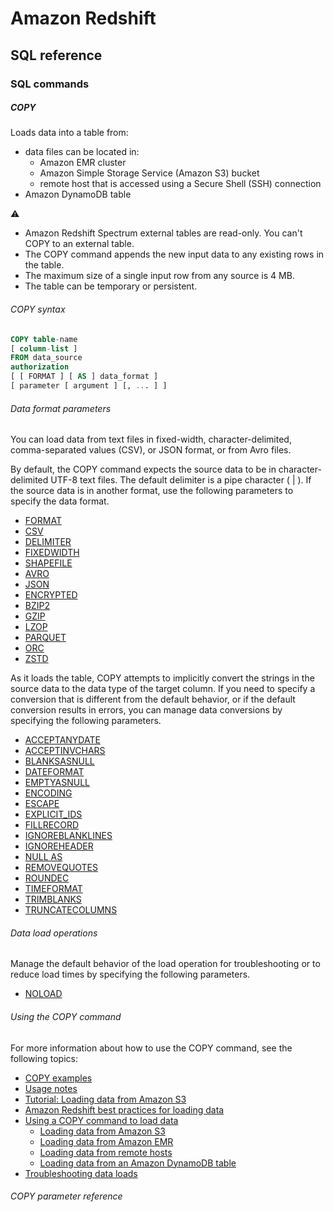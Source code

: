 # Amazon Redshift

## SQL reference

### SQL commands

##### COPY

Loads data into a table from:

- data files can be located in:
  - Amazon EMR cluster
  - Amazon Simple Storage Service (Amazon S3) bucket
  - remote host that is accessed using a Secure Shell (SSH) connection
- Amazon DynamoDB table

:warning:

- Amazon Redshift Spectrum external tables are read-only. You can't COPY to an external table.
- The COPY command appends the new input data to any existing rows in the table.
- The maximum size of a single input row from any source is 4 MB.
- The table can be temporary or persistent. 

###### COPY syntax

```sql
COPY table-name 
[ column-list ]
FROM data_source
authorization
[ [ FORMAT ] [ AS ] data_format ] 
[ parameter [ argument ] [, ... ] ]
```

###### Data format parameters

You can load data from text files in fixed-width, character-delimited, comma-separated values (CSV), or JSON format, or from Avro files.

By default, the COPY command expects the source data to be in character-delimited UTF-8 text files. The default delimiter is a pipe character ( | ). If the source data is in another format, use the following parameters to specify the data format.

- [FORMAT](https://docs.aws.amazon.com/redshift/latest/dg/copy-parameters-data-format.html#copy-format)
- [CSV](https://docs.aws.amazon.com/redshift/latest/dg/copy-parameters-data-format.html#copy-csv)
- [DELIMITER](https://docs.aws.amazon.com/redshift/latest/dg/copy-parameters-data-format.html#copy-delimiter)
- [FIXEDWIDTH](https://docs.aws.amazon.com/redshift/latest/dg/copy-parameters-data-format.html#copy-fixedwidth)
- [SHAPEFILE](https://docs.aws.amazon.com/redshift/latest/dg/copy-parameters-data-format.html#copy-shapefile)
- [AVRO](https://docs.aws.amazon.com/redshift/latest/dg/copy-parameters-data-format.html#copy-avro)
- [JSON](https://docs.aws.amazon.com/redshift/latest/dg/copy-parameters-data-format.html#copy-json)
- [ENCRYPTED](https://docs.aws.amazon.com/redshift/latest/dg/copy-parameters-data-source-s3.html#copy-encrypted)
- [BZIP2](https://docs.aws.amazon.com/redshift/latest/dg/copy-parameters-file-compression.html#copy-bzip2)
- [GZIP](https://docs.aws.amazon.com/redshift/latest/dg/copy-parameters-file-compression.html#copy-gzip)
- [LZOP](https://docs.aws.amazon.com/redshift/latest/dg/copy-parameters-file-compression.html#copy-lzop)
- [PARQUET](https://docs.aws.amazon.com/redshift/latest/dg/copy-parameters-data-format.html#copy-parquet)
- [ORC](https://docs.aws.amazon.com/redshift/latest/dg/copy-parameters-data-format.html#copy-orc)
- [ZSTD](https://docs.aws.amazon.com/redshift/latest/dg/copy-parameters-file-compression.html#copy-zstd)

As it loads the table, COPY attempts to implicitly convert the strings in the source data to the data type of the target column. If you need to specify a conversion that is different from the default behavior, or if the default conversion results in errors, you can manage data conversions by specifying the following parameters.

- [ACCEPTANYDATE](https://docs.aws.amazon.com/redshift/latest/dg/copy-parameters-data-conversion.html#copy-acceptanydate)
- [ACCEPTINVCHARS](https://docs.aws.amazon.com/redshift/latest/dg/copy-parameters-data-conversion.html#copy-acceptinvchars)
- [BLANKSASNULL](https://docs.aws.amazon.com/redshift/latest/dg/copy-parameters-data-conversion.html#copy-blanksasnull)
- [DATEFORMAT](https://docs.aws.amazon.com/redshift/latest/dg/copy-parameters-data-conversion.html#copy-dateformat)
- [EMPTYASNULL](https://docs.aws.amazon.com/redshift/latest/dg/copy-parameters-data-conversion.html#copy-emptyasnull)
- [ENCODING](https://docs.aws.amazon.com/redshift/latest/dg/copy-parameters-data-conversion.html#copy-encoding)
- [ESCAPE](https://docs.aws.amazon.com/redshift/latest/dg/copy-parameters-data-conversion.html#copy-escape)
- [EXPLICIT_IDS](https://docs.aws.amazon.com/redshift/latest/dg/copy-parameters-data-conversion.html#copy-explicit-ids)
- [FILLRECORD](https://docs.aws.amazon.com/redshift/latest/dg/copy-parameters-data-conversion.html#copy-fillrecord)
- [IGNOREBLANKLINES](https://docs.aws.amazon.com/redshift/latest/dg/copy-parameters-data-conversion.html#copy-ignoreblanklines)
- [IGNOREHEADER](https://docs.aws.amazon.com/redshift/latest/dg/copy-parameters-data-conversion.html#copy-ignoreheader)
- [NULL AS](https://docs.aws.amazon.com/redshift/latest/dg/copy-parameters-data-conversion.html#copy-null-as)
- [REMOVEQUOTES](https://docs.aws.amazon.com/redshift/latest/dg/copy-parameters-data-conversion.html#copy-removequotes)
- [ROUNDEC](https://docs.aws.amazon.com/redshift/latest/dg/copy-parameters-data-conversion.html#copy-roundec)
- [TIMEFORMAT](https://docs.aws.amazon.com/redshift/latest/dg/copy-parameters-data-conversion.html#copy-timeformat)
- [TRIMBLANKS](https://docs.aws.amazon.com/redshift/latest/dg/copy-parameters-data-conversion.html#copy-trimblanks)
- [TRUNCATECOLUMNS](https://docs.aws.amazon.com/redshift/latest/dg/copy-parameters-data-conversion.html#copy-truncatecolumns)

###### Data load operations

Manage the default behavior of the load operation for troubleshooting or to reduce load times by specifying the following parameters.

- [NOLOAD](https://docs.aws.amazon.com/redshift/latest/dg/copy-parameters-data-load.html#copy-noload)

###### Using the COPY command

For more information about how to use the COPY command, see the following topics:

- [COPY examples](https://docs.aws.amazon.com/redshift/latest/dg/r_COPY_command_examples.html)
- [Usage notes](https://docs.aws.amazon.com/redshift/latest/dg/r_COPY_usage_notes.html)
- [Tutorial: Loading data from Amazon S3](https://docs.aws.amazon.com/redshift/latest/dg/tutorial-loading-data.html)
- [Amazon Redshift best practices for loading data](https://docs.aws.amazon.com/redshift/latest/dg/c_loading-data-best-practices.html)
- [Using a COPY command to load data](https://docs.aws.amazon.com/redshift/latest/dg/t_Loading_tables_with_the_COPY_command.html)
  - [Loading data from Amazon S3](https://docs.aws.amazon.com/redshift/latest/dg/t_Loading-data-from-S3.html)
  - [Loading data from Amazon EMR](https://docs.aws.amazon.com/redshift/latest/dg/loading-data-from-emr.html)
  - [Loading data from remote hosts](https://docs.aws.amazon.com/redshift/latest/dg/loading-data-from-remote-hosts.html)
  - [Loading data from an Amazon DynamoDB table](https://docs.aws.amazon.com/redshift/latest/dg/t_Loading-data-from-dynamodb.html)
- [Troubleshooting data loads](https://docs.aws.amazon.com/redshift/latest/dg/t_Troubleshooting_load_errors.html)

###### COPY parameter reference

